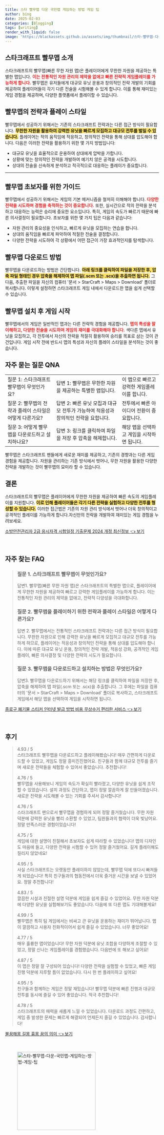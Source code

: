 ```yaml
---
title: 스타 빨무맵 다운 국민맵 게임하는 방법 게임 팁
author: bing
date: 2025-02-03
categories: [Blogging]
tags: [writing]
render_with_liquid: false
image: 'https://blackassets.github.io/assets/img/thumbnail/스타-빨무맵-다운-국민맵-게임하는-방법-게임-팁.webp'
---
```



<h2 id='스타크래프트_빨무맵_소개'>스타크래프트 빨무맵 소개</h2>

<p>스타크래프트의 빨무맵(빠른 무한 자원 맵)은 플레이어에게 무한한 자원을 제공하는 특별한 맵입니다. <b><span style="color: #ee2323;">이는 전통적인 자원 관리의 제약을 없애고 빠른 전략적 게임플레이를 가능하게 합니다.</span></b> 빨무맵은 유저들에게 대규모 유닛 운용과 창의적인 전략 개발의 기회를 제공하여 플레이어들이 각기 다른 전술을 시험해볼 수 있게 합니다. 이를 통해 재미있는 게임 경험을 제공하며, 다양한 플랫폼에서 플레이할 수 있습니다.</p>

<h2 id='빨무맵의_전략과_플레이_스타일'>빨무맵의 전략과 플레이 스타일</h2>

<p>빨무맵에서 성공하기 위해서는 기존의 스타크래프트 전략과는 다른 접근 방식이 필요합니다. <b><span style="background-color: #ffe066;">무한한 자원을 활용하여 강력한 유닛을 빠르게 모집하고 대규모 전투를 벌일 수 있습니다.</span></b> 플레이어는 적의 움직임에 적응하고, 창의적인 전략을 통해 상대를 압도해야 합니다. 다음은 이러한 전략을 활용하기 위한 몇 가지 방법입니다:</p>

<ul>
    <li>대규모 유닛을 효율적으로 운용하여 상대에게 압박을 가합니다.</li>
    <li>상황에 맞는 창의적인 전략을 개발하여 예기치 않은 공격을 시도합니다.</li>
    <li>상대의 전술을 신속하게 분석하고 적극적으로 대응하는 플레이가 중요합니다.</li>
</ul>

<hr />

<h2 id='빨무맵_초보자를_위한_가이드'>빨무맵 초보자를 위한 가이드</h2>

<p>빨무맵에서 성공하기 위해서는 게임의 기본 메커니즘을 철저히 이해해야 합니다. <b><span style="color: #ee2323;">다양한 전략을 시도하며 경험을 축적하는 것이 중요합니다.</span></b> 또한, 실시간으로 적의 전략을 분석하고 대응하는 능력은 승리에 중요한 요소입니다. 특히, 게임의 속도가 빠르기 때문에 빠른 의사결정이 필요합니다. 초보자를 위한 몇 가지 팁은 다음과 같습니다:</p>

<ul>
    <li>자원 관리의 중요성을 인식하고, 빠르게 유닛을 모집하는 연습을 합니다.</li>
    <li>상대의 움직임을 빠르게 파악하여 적절한 전술을 결정합니다.</li>
    <li>다양한 전략을 시도하여 각 상황에서 어떤 접근이 가장 효과적인지를 탐색합니다.</li>
</ul>

<h2 id='빨무맵_다운로드_방법'>빨무맵 다운로드 방법</h2>

<p>빨무맵을 다운로드하는 방법은 간단합니다. <b><span style="background-color: #ffe066;">아래 링크를 클릭하여 파일을 저장한 후, 압축 파일 형태인 경우 압축을 해제하여 맵 파일(.scm 또는 .scx)을 추출하면 됩니다.</span></b> 그 다음, 추출한 파일을 자신의 컴퓨터 '문서 > StarCraft > Maps > Download' 폴더로 복사합니다. 이렇게 설정하면 스타크래프트 게임 내에서 다운로드한 맵을 쉽게 선택할 수 있습니다.</p>

<h2 id='빨무맵_설치_후_게임_시작'>빨무맵 설치 후 게임 시작</h2>

<p>빨무맵에서의 게임은 일반적인 맵과는 다른 전략적 경험을 제공합니다. <b><span style="color: #ee2323;">맵의 특성을 잘 이해하고, 다양한 전술을 시도하며 게임의 재미를 극대화해야 합니다.</span></b> 색다른 맵에서 유닛을 모집하고, 각 전투에서 자신의 전략을 적절히 활용하여 승리를 목표로 삼는 것이 관건입니다. 게임 시작 전에 반드시 맵의 특성과 자신의 플레이 스타일을 분석하는 것이 좋습니다.</p>

<h2 id='자주_묻는_질문_QNA'>자주 묻는 질문 QNA</h2>

<table>
    <tr>
        <td>질문 1: 스타크래프트 빨무맵이 무엇인가요?</td>
        <td>답변 1: 빨무맵은 무한한 자원을 제공하는 특별한 맵입니다.</td>
        <td>이 맵으로 빠르고 강력한 게임플레이를 합니다.</td>
    </tr>
    <tr>
        <td>질문 2: 빨무맵의 전략과 플레이 스타일은 어떻게 다른가요?</td>
        <td>답변 2: 빠른 유닛 모집과 대규모 전투가 가능하여 적응성과 창의적인 전략을 요합니다.</td>
        <td>전투에서 빠른 아이디어 전환이 중요합니다.</td>
    </tr>
    <tr>
        <td>질문 3: 어떻게 빨무맵을 다운로드하고 설치하나요?</td>
        <td>답변 3: 링크를 클릭하여 파일을 저장 후 압축을 해제합니다.</td>
        <td>해당 맵을 선택하고 게임을 시작하면 됩니다.</td>
    </tr>
</table>

<p>빨무맵은 스타크래프트 팬들에게 새로운 재미를 제공하고, 기존의 경향과는 다른 게임 경험을 제공합니다. 자원을 관리하는 기존 방식에서 벗어나, 무한 자원을 활용한 다양한 전략을 개발하는 것이 빨무맵의 묘미라 할 수 있습니다.</p>

<h2 id='결론'>결론</h2>

<p>스타크래프트의 빨무맵은 플레이어에게 무한한 자원을 제공하여 빠른 속도의 게임플레이를 지원합니다. <b><span style="background-color: #ffe066;">이로 인해 플레이어들은 각기 다른 전략을 실험하고 다양한 전투를 형성할 수 있습니다.</span></b> 이러한 접근법은 기존의 자원 관리 방식에서 벗어나 더욱 창의적이고 공격적인 플레이를 가능하게 합니다.자신만의 전략을 개발하여 재미있는 게임 경험을 누려보세요.</p>


<p><a class="click-button" title="소방안전관리자 2급 응시자격 시험일정 기출문제 2024 개정 최신정보" href="https://blackassets.github.io/posts/%EC%86%8C%EB%B0%A9%EC%95%88%EC%A0%84%EA%B4%80%EB%A6%AC%EC%9E%90-2%EA%B8%89-%EC%9D%91%EC%8B%9C%EC%9E%90%EA%B2%A9-%EC%8B%9C%ED%97%98%EC%9D%BC%EC%A0%95-%EA%B8%B0%EC%B6%9C%EB%AC%B8%EC%A0%9C-2024-%EA%B0%9C%EC%A0%95-%EC%B5%9C%EC%8B%A0%EC%A0%95%EB%B3%B4/" rel="dofollow">소방안전관리자 2급 응시자격 시험일정 기출문제 2024 개정 최신정보 👈 보기</a></p><br>
<h2 id='자주_찾는_FAQ'>자주 찾는 FAQ</h2>
<div itemscope="" itemtype="https://schema.org/FAQPage"> 
<blockquote> 
<div itemscope="" itemprop="mainEntity" itemtype="https://schema.org/Question"> 
<h3 itemprop="name">질문 1. 스타크래프트 빨무맵이 무엇인가요?</h3> 
<div itemscope="" itemprop="acceptedAnswer" itemtype="https://schema.org/Answer"> 
<span itemprop="text"> 
<p>답변1. 빨무맵(빠른 무한 자원 맵)은 스타크래프트의 특별한 맵으로, 플레이어에게 무한한 자원을 제공하여 빠르고 강력한 게임플레이를 가능하게 합니다. 이는 전통적인 자원 관리의 제약을 없애고, 전략적 다양성을 극대화합니다.</p> 
</span> 
</div> 
</div> 

<div itemscope="" itemprop="mainEntity" itemtype="https://schema.org/Question"> 
<h3 itemprop="name">질문 2. 빨무맵을 플레이하기 위한 전략과 플레이 스타일은 어떻게 다른가요?</h3> 
<div itemscope="" itemprop="acceptedAnswer" itemtype="https://schema.org/Answer"> 
<span itemprop="text"> 
<p>답변 2. 빨무맵에서는 전통적인 스타크래프트 전략과는 다른 접근 방식이 필요합니다. 무한한 자원으로 인해 강력한 유닛을 빠르게 모집하고 대규모 전투를 가능하게 하므로, 플레이어는 적응성과 창의적인 전략을 통해 상대를 압도해야 합니다. 이에 따른 대규모 유닛 운용, 창의적인 전략 개발, 적응성 강화, 공격적인 게임플레이, 빠른 의사결정 및 다양한 전략의 시도가 필요합니다.</p> 
</span> 
</div> 
</div> 

<div itemscope="" itemprop="mainEntity" itemtype="https://schema.org/Question"> 
<h3 itemprop="name">질문 3. 빨무맵을 다운로드하고 설치하는 방법은 무엇인가요?</h3> 
<div itemscope="" itemprop="acceptedAnswer" itemtype="https://schema.org/Answer"> 
<span itemprop="text"> 
<p>답변3. 빨무맵을 다운로드하기 위해서는 해당 링크를 클릭하여 파일을 저장한 후, 압축을 해제하여 맵 파일(.scm 또는 .scx)을 추출합니다. 그 후에는 파일을 컴퓨터의 '문서 > StarCraft > Maps > Download' 폴더로 복사하고, 스타크래프트 게임에서 해당 맵을 선택하여 게임을 시작하면 됩니다.</p> 
</span> 
</div> 
</div> 

</blockquote> 
</div>
<p><a class="click-button" title="종로구 폐기물 스티커 인터넷 발급 방법 비용 무상수거 편리한 서비스" href="https://blackassets.github.io/posts/%EC%A2%85%EB%A1%9C%EA%B5%AC-%ED%8F%90%EA%B8%B0%EB%AC%BC-%EC%8A%A4%ED%8B%B0%EC%BB%A4-%EC%9D%B8%ED%84%B0%EB%84%B7-%EB%B0%9C%EA%B8%89-%EB%B0%A9%EB%B2%95-%EB%B9%84%EC%9A%A9-%EB%AC%B4%EC%83%81%EC%88%98%EA%B1%B0-%ED%8E%B8%EB%A6%AC%ED%95%9C-%EC%84%9C%EB%B9%84%EC%8A%A4/" rel="dofollow">종로구 폐기물 스티커 인터넷 발급 방법 비용 무상수거 편리한 서비스 👈 보기</a></p><br>
<h2 id='후기'>후기</h2>
<div itemscope itemtype="https://schema.org/Product">
  <blockquote>
  <div itemprop="review" itemscope itemtype="https://schema.org/Review">
      <div itemprop="reviewRating" itemscope itemtype="https://schema.org/Rating"> <span itemprop="ratingValue">4.93</span> / <span itemprop="bestRating">5</span> </div>
      <span itemprop="reviewBody">스타크래프트 빨무맵을 다운로드하고 플레이해봤습니다! 매우 간편하게 다운로드할 수 있었고, 게임도 정말 흥미진진했어요. 친구들과 함께 대규모 전투를 즐기며 새로운 전략들을 체험할 수 있어서 좋았습니다. 추천합니다!</span>
  </div>
  <br>
  <div itemprop="review" itemscope itemtype="https://schema.org/Review">
      <div itemprop="reviewRating" itemscope itemtype="https://schema.org/Rating"> <span itemprop="ratingValue">4.76</span> / <span itemprop="bestRating">5</span> </div>
      <span itemprop="reviewBody">빨무맵을 사용해보니 게임의 속도가 확실히 빨라졌고, 다양한 유닛을 쉽게 조작할 수 있었습니다. 설치 과정도 간단하고, 맵이 정말 깔끔하게 잘 만들어졌습니다. 새로운 전략을 시도해볼 수 있는 기회를 주셔서 감사합니다!</span>
  </div>
  <br>
  <div itemprop="review" itemscope itemtype="https://schema.org/Review">
      <div itemprop="reviewRating" itemscope itemtype="https://schema.org/Rating"> <span itemprop="ratingValue">4.76</span> / <span itemprop="bestRating">5</span> </div>
      <span itemprop="reviewBody">스타크래프트 팬으로서 빨무맵을 경험하게 되어 정말 즐거웠습니다. 무한 자원 덕분에 강력한 유닛을 빨리 소환할 수 있었고, 팀원들과의 협력이 더욱 빛났어요. 정말 만족스러운 경험이었습니다!</span>
  </div>
  <br>
  <div itemprop="review" itemscope itemtype="https://schema.org/Review">
      <div itemprop="reviewRating" itemscope itemtype="https://schema.org/Rating"> <span itemprop="ratingValue">4.75</span> / <span itemprop="bestRating">5</span> </div>
      <span itemprop="reviewBody">게임에 대한 설명이 친절해서 초보자도 쉽게 따라할 수 있었습니다! 맵의 디자인도 마음에 들고, 다양한 전략을 시험할 수 있어 정말 즐거웠어요. 길게 플레이해도 질리지 않았네요!</span>
  </div>
  <br>
  <div itemprop="review" itemscope itemtype="https://schema.org/Review">
      <div itemprop="reviewRating" itemscope itemtype="https://schema.org/Rating"> <span itemprop="ratingValue">4.95</span> / <span itemprop="bestRating">5</span> </div>
      <span itemprop="reviewBody">사실 스타크래프트는 오랫동안 플레이하지 않았는데, 빨무맵 덕에 또다시 빠져들게 되었습니다! 특히 친구들과의 협동전에서 더욱 즐거운 시간을 보낼 수 있었어요. 정말 추천합니다!</span>
  </div>
  <br>
  <div itemprop="review" itemscope itemtype="https://schema.org/Review">
      <div itemprop="reviewRating" itemscope itemtype="https://schema.org/Rating"> <span itemprop="ratingValue">4.83</span> / <span itemprop="bestRating">5</span> </div>
      <span itemprop="reviewBody">깔끔한 시설과 친절한 설명 덕분에 게임을 쉽게 즐길 수 있었어요. 무한 자원 덕분에 다양한 유닛을 실험해보기도 좋았습니다. 다음에 또 다른 맵도 기대해볼게요!</span>
  </div>
  <br>
  <div itemprop="review" itemscope itemtype="https://schema.org/Review">
      <div itemprop="reviewRating" itemscope itemtype="https://schema.org/Rating"> <span itemprop="ratingValue">4.99</span> / <span itemprop="bestRating">5</span> </div>
      <span itemprop="reviewBody">빨무맵은 특히 팀 게임에서는 비싸고 큰 유닛을 운용하는 재미가 뛰어납니다. 맵이 깔끔하고 사용자 친화적이어서 쉽게 즐길 수 있었습니다. 너무 좋았어요!</span>
  </div>
  <br>
  <div itemprop="review" itemscope itemtype="https://schema.org/Review">
      <div itemprop="reviewRating" itemscope itemtype="https://schema.org/Rating"> <span itemprop="ratingValue">4.77</span> / <span itemprop="bestRating">5</span> </div>
      <span itemprop="reviewBody">매우 훌륭한 맵이었습니다! 무한 자원 덕분에 유닛 조합을 다양하게 조절할 수 있었고, 정말 신나는 게임플레이를 경험했습니다. 다음번에 또 해보고 싶어요!</span>
  </div>
  <br>
  <div itemprop="review" itemscope itemtype="https://schema.org/Review">
      <div itemprop="reviewRating" itemscope itemtype="https://schema.org/Rating"> <span itemprop="ratingValue">4.87</span> / <span itemprop="bestRating">5</span> </div>
      <span itemprop="reviewBody">이 맵은 정말 잘 구성되어 있습니다! 다양한 전략을 실험할 수 있었고, 빠른 게임 진행 덕분에 지루할 틈이 없었습니다. 다시 한 번 플레이하고 싶어요!</span>
  </div>
  <br>
  <div itemprop="review" itemscope itemtype="https://schema.org/Review">
      <div itemprop="reviewRating" itemscope itemtype="https://schema.org/Rating"> <span itemprop="ratingValue">4.95</span> / <span itemprop="bestRating">5</span> </div>
      <span itemprop="reviewBody">친구들과 함께하는 게임은 정말 재밌습니다! 빨무맵 덕분에 빠른 진행과 대규모 전투를 동시에 즐길 수 있어 좋았습니다. 적극 추천합니다!</span>
  </div>
  <br>
  <div itemprop="review" itemscope itemtype="https://schema.org/Review">
      <div itemprop="reviewRating" itemscope itemtype="https://schema.org/Rating"> <span itemprop="ratingValue">4.78</span> / <span itemprop="bestRating">5</span> </div>
      <span itemprop="reviewBody">스타크래프트의 매력을 새롭게 느낄 수 있었습니다. 다운로드 과정도 간편하고, 게임 중 발생한 문제는 빠르게 해결되어 언제든지 즐길 수 있었습니다. 감사합니다!</span>
  </div>
  </blockquote>
</div>
<p><a class="click-button" title="불꿈해몽 길몽 흉몽 꿈의 의미" href="https://blackassets.github.io/posts/%EB%B6%88%EA%BF%88%ED%95%B4%EB%AA%BD-%EA%B8%B8%EB%AA%BD-%ED%9D%89%EB%AA%BD-%EA%BF%88%EC%9D%98-%EC%9D%98%EB%AF%B8/" rel="dofollow">불꿈해몽 길몽 흉몽 꿈의 의미 👈 보기</a></p><br>
<figure class="image"><img src="https://blackassets.github.io/assets/img/thumbnail/스타-빨무맵-다운-국민맵-게임하는-방법-게임-팁.webp" alt="스타-빨무맵-다운-국민맵-게임하는-방법-게임-팁" width="256" height="256"></figure>